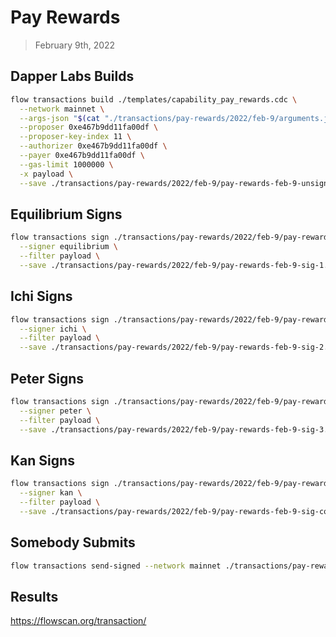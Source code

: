 # Pay Rewards
> February 9th, 2022


## Dapper Labs Builds

```sh
flow transactions build ./templates/capability_pay_rewards.cdc \
  --network mainnet \
  --args-json "$(cat "./transactions/pay-rewards/2022/feb-9/arguments.json")" \
  --proposer 0xe467b9dd11fa00df \
  --proposer-key-index 11 \
  --authorizer 0xe467b9dd11fa00df \
  --payer 0xe467b9dd11fa00df \
  --gas-limit 1000000 \
  -x payload \
  --save ./transactions/pay-rewards/2022/feb-9/pay-rewards-feb-9-unsigned.rlp
```

## Equilibrium Signs

```sh
flow transactions sign ./transactions/pay-rewards/2022/feb-9/pay-rewards-feb-9-unsigned.rlp \
  --signer equilibrium \
  --filter payload \
  --save ./transactions/pay-rewards/2022/feb-9/pay-rewards-feb-9-sig-1.rlp
```

## Ichi Signs

```sh
flow transactions sign ./transactions/pay-rewards/2022/feb-9/pay-rewards-feb-9-sig-1.rlp \
  --signer ichi \
  --filter payload \
  --save ./transactions/pay-rewards/2022/feb-9/pay-rewards-feb-9-sig-2.rlp
```

## Peter Signs

```sh
flow transactions sign ./transactions/pay-rewards/2022/feb-9/pay-rewards-feb-9-sig-2.rlp \
  --signer peter \
  --filter payload \
  --save ./transactions/pay-rewards/2022/feb-9/pay-rewards-feb-9-sig-3.rlp
```

## Kan Signs

```sh
flow transactions sign ./transactions/pay-rewards/2022/feb-9/pay-rewards-feb-9-sig-3.rlp \
  --signer kan \
  --filter payload \
  --save ./transactions/pay-rewards/2022/feb-9/pay-rewards-feb-9-sig-complete.rlp
```

## Somebody Submits

```sh
flow transactions send-signed --network mainnet ./transactions/pay-rewards/2022/feb-9/pay-rewards-feb-9-sig-complete.rlp
```

## Results

https://flowscan.org/transaction/
